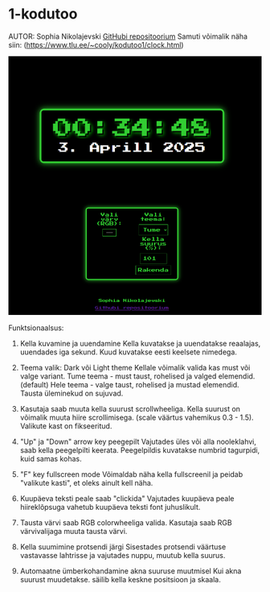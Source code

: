 # 1-kodutoo

AUTOR: Sophia Nikolajevski
[GitHubi repositoorium](https://github.com/kasutajanimi/repositoorium)
Samuti võimalik näha siin: (https://www.tlu.ee/~cooly/kodutoo1/clock.html)

![Kuvatõmmis lehest](image-1.png)

Funktsionaalsus: 
1. Kella kuvamine ja uuendamine
    Kella kuvatakse ja uuendatakse reaalajas, uuendades iga sekund.
    Kuud kuvatakse eesti keelsete nimedega.

2. Teema valik: Dark või Light theme
    Kellale võimalik valida kas must või valge variant.
    Tume teema - must taust, rohelised ja valged elemendid. (default)
    Hele teema - valge taust, rohelised ja mustad elemendid.
    Tausta üleminekud on sujuvad.

3. Kasutaja saab muuta kella suurust scrollwheeliga.
    Kella suurust on võimalik muuta hiire scrollimisega. (scale väärtus vahemikus 0.3 - 1.5).
    Valikute kast on fikseeritud.

4. "Up" ja "Down" arrow key peegepilt
    Vajutades üles või alla nooleklahvi, saab kella peegelpilti keerata.
    Peegelpildis kuvatakse numbrid tagurpidi, kuid samas kohas.

5. "F" key fullscreen mode
    Võimaldab näha kella fullscreenil ja peidab "valikute kasti", et oleks ainult kell näha.

6. Kuupäeva teksti peale saab "clickida"
    Vajutades kuupäeva peale hiireklõpsuga vahetub kuupäeva teksti font juhuslikult.

7. Tausta värvi saab RGB colorwheeliga valida.
    Kasutaja saab RGB värvivalijaga muuta tausta värvi.
     
8. Kella suumimine protsendi järgi
    Sisestades protsendi väärtuse vastavasse lahtrisse ja vajutades nuppu, muutub kella suurus.

9. Automaatne ümberkohandamine akna suuruse muutmisel
    Kui akna suurust muudetakse. säilib kella keskne positsioon ja skaala.

